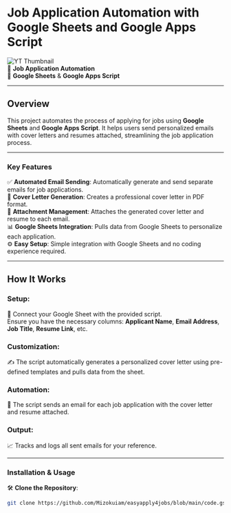 # Job Application Automation with Google Sheets and Google Apps Script  
![YT Thumbnail](https://github.com/user-attachments/assets/21c1d253-b437-4fbc-a792-2d0a55f767ec)  
💼 **Job Application Automation**  
🔧 **Google Sheets** & **Google Apps Script**

---

## Overview  
This project automates the process of applying for jobs using **Google Sheets** and **Google Apps Script**. It helps users send personalized emails with cover letters and resumes attached, streamlining the job application process.

---

### Key Features  
✅ **Automated Email Sending**: Automatically generate and send separate emails for job applications.  
📄 **Cover Letter Generation**: Creates a professional cover letter in PDF format.  
📎 **Attachment Management**: Attaches the generated cover letter and resume to each email.  
📊 **Google Sheets Integration**: Pulls data from Google Sheets to personalize each application.  
⚙️ **Easy Setup**: Simple integration with Google Sheets and no coding experience required.

---

## How It Works  

### Setup:  
🔗 Connect your Google Sheet with the provided script.  
Ensure you have the necessary columns: **Applicant Name**, **Email Address**, **Job Title**, **Resume Link**, etc.

### Customization:  
✍️ The script automatically generates a personalized cover letter using pre-defined templates and pulls data from the sheet.

### Automation:  
📧 The script sends an email for each job application with the cover letter and resume attached.

### Output:  
📈 Tracks and logs all sent emails for your reference.

---

### Installation & Usage  
🛠️ **Clone the Repository**:  
```bash  
git clone https://github.com/Mizokuiam/easyapply4jobs/blob/main/code.gs
